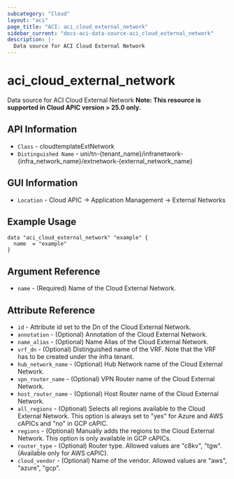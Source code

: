 ```yaml
---
subcategory: "Cloud"
layout: "aci"
page_title: "ACI: aci_cloud_external_network"
sidebar_current: "docs-aci-data-source-aci_cloud_external_network"
description: |-
  Data source for ACI Cloud External Network
---
```


# aci_cloud_external_network #

Data source for ACI Cloud External Network
<b>Note: This resource is supported in Cloud APIC version > 25.0 only.</b>


## API Information ##

* `Class` - cloudtemplateExtNetwork
* `Distinguished Name` - uni/tn-{tenant_name}/infranetwork-{infra_network_name}/extnetwork-{external_network_name}

## GUI Information ##

* `Location` - Cloud APIC -> Application Management -> External Networks



## Example Usage ##

```hcl
data "aci_cloud_external_network" "example" {
  name  = "example"
}
```

## Argument Reference ##

* `name` - (Required) Name of the Cloud External Network.

## Attribute Reference ##
* `id` - Attribute id set to the Dn of the Cloud External Network.
* `annotation` - (Optional) Annotation of the Cloud External Network.
* `name_alias` - (Optional) Name Alias of the Cloud External Network.
* `vrf_dn` - (Optional) Distinguished name of the VRF. Note that the VRF has to be created under the infra tenant.
* `hub_network_name` - (Optional) Hub Network name of the Cloud External Network.
* `vpn_router_name` - (Optional) VPN Router name of the Cloud External Network. 
* `host_router_name` - (Optional) Host Router name of the Cloud External Network.
* `all_regions` - (Optional) Selects all regions available to the Cloud External Network. This option is always set to "yes" for Azure and AWS cAPICs and "no" in GCP cAPIC.
* `regions` - (Optional) Manually adds the regions to the Cloud External Network. This option is only available in GCP cAPICs.
* `router_type` - (Optional) Router type. Allowed values are "c8kv", "tgw". (Available only for AWS cAPIC).
* `cloud_vendor` - (Optional) Name of the vendor. Allowed values are "aws", "azure", "gcp".